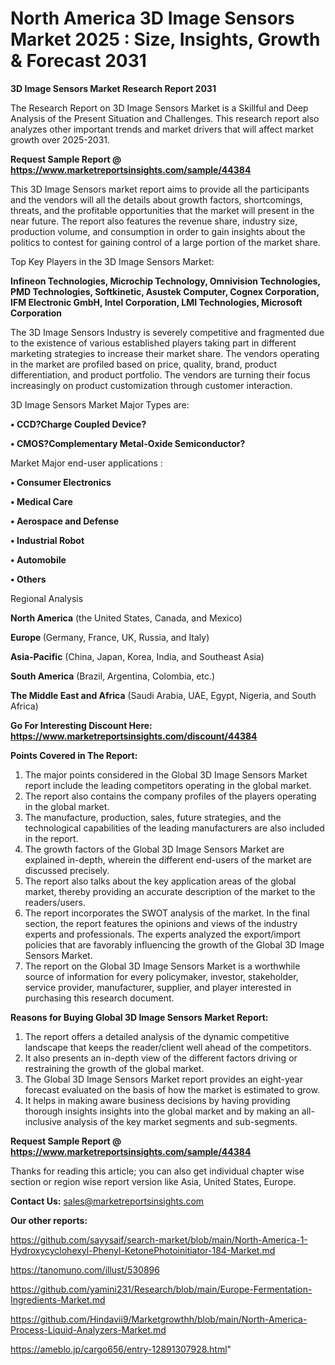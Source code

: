 # North America 3D Image Sensors Market 2025 : Size, Insights, Growth & Forecast 2031

<strong>3D Image Sensors Market Research Report 2031</strong>

The Research Report on 3D Image Sensors Market is a Skillful and Deep Analysis of the Present Situation and Challenges. This research report also analyzes other important trends and market drivers that will affect market growth over 2025-2031.

<strong>Request Sample Report @ <a href=https://www.marketreportsinsights.com/sample/44384>https://www.marketreportsinsights.com/sample/44384</a></strong>

This 3D Image Sensors market report aims to provide all the participants and the vendors will all the details about growth factors, shortcomings, threats, and the profitable opportunities that the market will present in the near future. The report also features the revenue share, industry size, production volume, and consumption in order to gain insights about the politics to contest for gaining control of a large portion of the market share.

Top Key Players in the 3D Image Sensors Market:

<strong>Infineon Technologies, Microchip Technology, Omnivision Technologies, PMD Technologies, Softkinetic, Asustek Computer, Cognex Corporation, IFM Electronic GmbH, Intel Corporation, LMI Technologies, Microsoft Corporation</strong>

The 3D Image Sensors Industry is severely competitive and fragmented due to the existence of various established players taking part in different marketing strategies to increase their market share. The vendors operating in the market are profiled based on price, quality, brand, product differentiation, and product portfolio. The vendors are turning their focus increasingly on product customization through customer interaction.

3D Image Sensors Market Major Types are:

<strong>•  CCD?Charge Coupled Device?

•  CMOS?Complementary Metal-Oxide Semiconductor?</strong>

Market Major end-user applications :

<strong>•  Consumer Electronics

•  Medical Care

•  Aerospace and Defense

•  Industrial Robot

•  Automobile

•  Others</strong>

Regional Analysis

</u><strong><b>North America</b></strong> (the United States, Canada, and Mexico)

<strong><b>Europe </b></strong>(Germany, France, UK, Russia, and Italy)

<strong><b>Asia-Pacific</b></strong> (China, Japan, Korea, India, and Southeast Asia)

<strong><b>South America</b></strong> (Brazil, Argentina, Colombia, etc.)

<strong><b>The Middle East and Africa</b></strong> (Saudi Arabia, UAE, Egypt, Nigeria, and South Africa)

<strong>Go For Interesting Discount Here: <a href=https://www.marketreportsinsights.com/discount/44384>https://www.marketreportsinsights.com/discount/44384</a></strong>

<strong>Points Covered in The Report:</strong>
<ol>
  <li>The major points considered in the Global 3D Image Sensors Market report include the leading competitors operating in the global market.</li>
  <li>The report also contains the company profiles of the players operating in the global market.</li>
  <li>The manufacture, production, sales, future strategies, and the technological capabilities of the leading manufacturers are also included in the report.</li>
  <li>The growth factors of the Global 3D Image Sensors Market are explained in-depth, wherein the different end-users of the market are discussed precisely.</li>
  <li>The report also talks about the key application areas of the global market, thereby providing an accurate description of the market to the readers/users.</li>
  <li>The report incorporates the SWOT analysis of the market. In the final section, the report features the opinions and views of the industry experts and professionals. The experts analyzed the export/import policies that are favorably influencing the growth of the Global 3D Image Sensors Market.</li>
  <li>The report on the Global 3D Image Sensors Market is a worthwhile source of information for every policymaker, investor, stakeholder, service provider, manufacturer, supplier, and player interested in purchasing this research document.</li>
</ol>
<strong>Reasons for Buying Global 3D Image Sensors Market Report:</strong>

<ol>
  <li>The report offers a detailed analysis of the dynamic competitive landscape that keeps the reader/client well ahead of the competitors.</li>
  <li>It also presents an in-depth view of the different factors driving or restraining the growth of the global market.</li>
  <li>The Global 3D Image Sensors Market report provides an eight-year forecast evaluated on the basis of how the market is estimated to grow.</li>
  <li>It helps in making aware business decisions by having providing thorough insights insights into the global market and by making an all-inclusive analysis of the key market segments and sub-segments.</li>
</ol>
<strong>Request Sample Report @ <a href=https://www.marketreportsinsights.com/sample/44384>https://www.marketreportsinsights.com/sample/44384</a></strong>


Thanks for reading this article; you can also get individual chapter wise section or region wise report version like Asia, United States, Europe.

<strong>Contact Us:</strong>
sales@marketreportsinsights.com

<strong>Our other reports:</strong>

<a href=https://github.com/sayysaif/search-market/blob/main/North-America-1-Hydroxycyclohexyl-Phenyl-KetonePhotoinitiator-184-Market.md>https://github.com/sayysaif/search-market/blob/main/North-America-1-Hydroxycyclohexyl-Phenyl-KetonePhotoinitiator-184-Market.md</a>

<a href=https://tanomuno.com/illust/530896>https://tanomuno.com/illust/530896</a>

<a href=https://github.com/yamini231/Research/blob/main/Europe-Fermentation-Ingredients-Market.md>https://github.com/yamini231/Research/blob/main/Europe-Fermentation-Ingredients-Market.md</a>

<a href=https://github.com/Hindavii9/Marketgrowthh/blob/main/North-America-Process-Liquid-Analyzers-Market.md>https://github.com/Hindavii9/Marketgrowthh/blob/main/North-America-Process-Liquid-Analyzers-Market.md</a>

<a href=https://ameblo.jp/cargo656/entry-12891307928.html>https://ameblo.jp/cargo656/entry-12891307928.html</a>"

